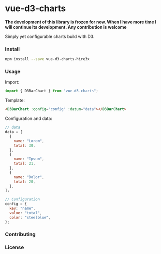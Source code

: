 # vue-d3-charts

**The development of this library is frozen for now. When I have more time I will continue its development. Any contribution is welcome**

Simply yet configurable charts build with D3.

### Install

```bash
npm install --save vue-d3-charts-hire3x
```


### Usage

Import:

```javascript
import { D3BarChart } from "vue-d3-charts";
```

Template:

```html
<D3BarChart :config="config" :datum="data"></D3BarChart>
```

Configuration and data:

```javascript
// data
data = [
  {
    name: "Lorem",
    total: 30,
  },
  {
    name: "Ipsum",
    total: 21,
  },
  {
    name: "Dolor",
    total: 20,
  },
];

// Configuration
config = {
  key: "name",
  value: "total",
  color: "steelblue",
};
```

### Contributing

### License
